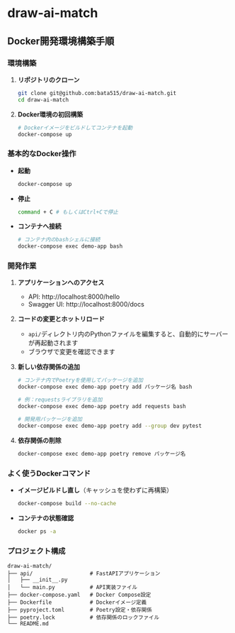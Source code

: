 # draw-ai-match

## Docker開発環境構築手順

### 環境構築

1. **リポジトリのクローン**
   ```bash
   git clone git@github.com:bata515/draw-ai-match.git
   cd draw-ai-match
   ```

2. **Docker環境の初回構築**
   ```bash
   # Dockerイメージをビルドしてコンテナを起動
   docker-compose up 
   ```

### 基本的なDocker操作

- **起動**
  ```bash
  docker-compose up 
  ```

- **停止**
  ```bash
  command + C # もしくはCtrl+Cで停止
  ```

- **コンテナへ接続**
  ```bash
  # コンテナ内のbashシェルに接続
  docker-compose exec demo-app bash
  ```

### 開発作業

1. **アプリケーションへのアクセス**
   - API: http://localhost:8000/hello
   - Swagger UI: http://localhost:8000/docs

2. **コードの変更とホットリロード**
   - `api/`ディレクトリ内のPythonファイルを編集すると、自動的にサーバーが再起動されます
   - ブラウザで変更を確認できます

3. **新しい依存関係の追加**
   ```bash
   # コンテナ内でPoetryを使用してパッケージを追加
   docker-compose exec demo-app poetry add パッケージ名 bash
   
   # 例：requestsライブラリを追加
   docker-compose exec demo-app poetry add requests bash
   
   # 開発用パッケージを追加
   docker-compose exec demo-app poetry add --group dev pytest
   ```

4. **依存関係の削除**
   ```bash
   docker-compose exec demo-app poetry remove パッケージ名
   ```

### よく使うDockerコマンド

- **イメージビルドし直し**（キャッシュを使わずに再構築）
  ```bash
  docker-compose build --no-cache
  ```

- **コンテナの状態確認**
  ```bash
  docker ps -a
  ```

### プロジェクト構成

```
draw-ai-match/
├── api/                  # FastAPIアプリケーション
│   ├── __init__.py
│   └── main.py           # API実装ファイル
├── docker-compose.yaml   # Docker Compose設定
├── Dockerfile            # Dockerイメージ定義
├── pyproject.toml        # Poetry設定・依存関係
├── poetry.lock           # 依存関係のロックファイル
└── README.md            
